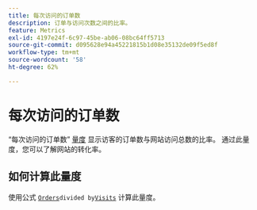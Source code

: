 ```yaml
---
title: 每次访问的订单数
description: 订单与访问次数之间的比率。
feature: Metrics
exl-id: 4197e24f-6c97-45be-ab06-08bc64ff5713
source-git-commit: d095628e94a45221815b1d08e35132de09f5ed8f
workflow-type: tm+mt
source-wordcount: '58'
ht-degree: 62%

---
```


# 每次访问的订单数

“每次访问的订单数” [量度](overview.md) 显示访客的订单数与网站访问总数的比率。 通过此量度，您可以了解网站的转化率。

## 如何计算此量度

使用公式 [`Orders`](orders.md)` divided by `[`Visits`](visits.md) 计算此量度。
